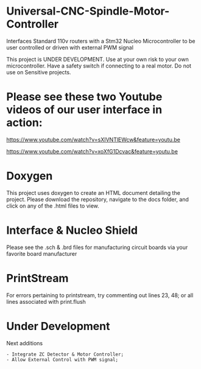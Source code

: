 # Universal-CNC-Spindle-Motor-Controller
Interfaces Standard 110v routers with a Stm32 Nucleo Microcontroller to be user controlled or driven with external PWM signal

This project is UNDER DEVELOPMENT. Use at your own risk to your own microcontroller. Have a safety switch if connecting to a real motor. Do not use on Sensitive projects.

# Please see these two Youtube videos of our user interface in action:

https://www.youtube.com/watch?v=sXIVNTlEWcw&feature=youtu.be

https://www.youtube.com/watch?v=xoXfG1Dcvac&feature=youtu.be

# Doxygen

This project uses doxygen to create an HTML document detailing the project.
Please download the repository, navigate to the docs folder, and click on any of the .html files to view.

# Interface & Nucleo Shield

Please see the .sch & .brd files for manufacturing circuit boards via your favorite board manufacturer

# PrintStream

For errors pertaining to printstream, try commenting out lines 23, 48; or all lines associated with print.flush

# Under Development

  Next additions
  
    - Integrate ZC Detector & Motor Controller;
    - Allow External Control with PWM signal;
